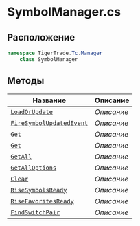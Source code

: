 
# SymbolManager.cs
## Расположение
```csharp
namespace TigerTrade.Tc.Manager  
    class SymbolManager
```

## Методы
| Название | Описание |
| --- | --- |
| [`LoadOrUpdate`](./metody/LoadOrUpdate.md) | *Описание* |
| [`FireSymbolUpdatedEvent`](./metody/FireSymbolUpdatedEvent.md) | *Описание* |
| [`Get`](./metody/Get.md) | *Описание* |
| [`Get`](./metody/Get.md) | *Описание* |
| [`GetAll`](./metody/GetAll.md) | *Описание* |
| [`GetAllOptions`](./metody/GetAllOptions.md) | *Описание* |
| [`Clear`](./metody/Clear.md) | *Описание* |
| [`RiseSymbolsReady`](./metody/RiseSymbolsReady.md) | *Описание* |
| [`RiseFavoritesReady`](./metody/RiseFavoritesReady.md) | *Описание* |
| [`FindSwitchPair`](./metody/FindSwitchPair.md) | *Описание* |
